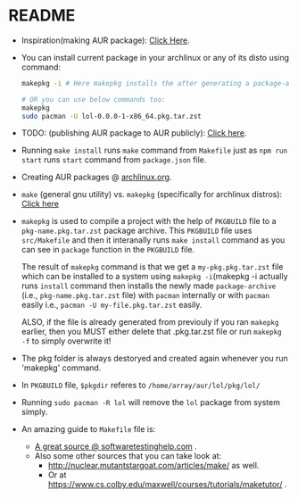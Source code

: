 # README

- Inspiration(making AUR package): [Click Here](https://youtu.be/ls_hpopfsQU).
- You can install current package in your archlinux or any of its disto
  using command:

  ```bash
  makepkg -i # Here makepkg installs the after generating a package-archive internally using pacman.

  # OR you can use below commands too:
  makepkg
  sudo pacman -U lol-0.0.0-1-x86_64.pkg.tar.zst
  ```

- TODO: (publishing AUR package to AUR publicly): [Click here](https://youtu.be/iUz28vbWgVw).

- Running `make install` runs `make` command from `Makefile` just as
  `npm run start` runs `start` command from `package.json` file.

- Creating AUR packages @ [archlinux.org](https://wiki.archlinux.org/title/creating_packages).

- `make` (general gnu utility) vs. `makepkg` (specifically for archlinux distros): [Click here](https://unix.stackexchange.com/a/605951/504112)

- `makepkg` is used to compile a project with the help of `PKGBUILD`
  file to a `pkg-name.pkg.tar.zst` package archive. This `PKGBUILD` file
  uses `src/Makefile` and then it interanally runs `make install`
  command as you can see in `package` function in the `PKGBUILD` file.

  The result of `makepkg` command is that we get a `my-pkg.pkg.tar.zst` file which can be
  installed to a system using `makepkg -i`(makepkg -i actually runs 
  `install` command then installs the newly made `package-archive` 
  (i.e., `pkg-name.pkg.tar.zst` file) with `pacman` internally or with
  `pacman` easily i.e., `pacman -U my-file.pkg.tar.zst` easily.

  ALSO, if the file is already generated
  from previouly if you ran `makepkg` earlier, then you MUST either
  delete that .pkg.tar.zst file or run `makepkg -f` to simply overwrite
  it!

- The pkg folder is always destoryed and created again whenever you run
  'makepkg' command.

- In `PKGBUILD` file, `$pkgdir` referes to `/home/array/aur/lol/pkg/lol/`

- Running `sudo pacman -R lol` will remove the `lol` package from system
  simply.

- An amazing guide to `Makefile` file is: 
  - [A great source @ softwaretestinghelp.com](https://www.softwaretestinghelp.com/cpp-makefile-tutorial/) .
  - Also some other sources that you can take look at:
    - http://nuclear.mutantstargoat.com/articles/make/ as well.
    - Or at https://www.cs.colby.edu/maxwell/courses/tutorials/maketutor/ .
